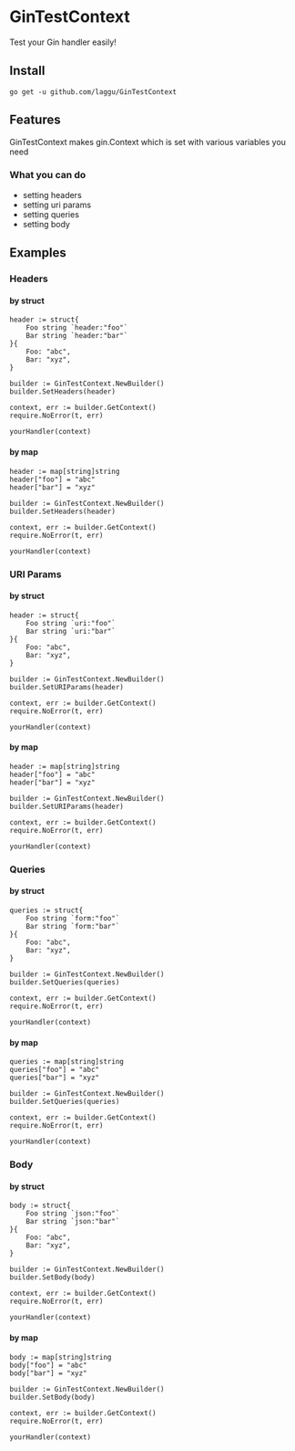 # GinTestContext
Test your Gin handler easily!

## Install
```
go get -u github.com/laggu/GinTestContext
```

## Features
GinTestContext makes gin.Context which is set with various variables you need

### What you can do
* setting headers
* setting uri params
* setting queries
* setting body

## Examples

### Headers

#### by struct
```
header := struct{
    Foo string `header:"foo"`
    Bar string `header:"bar"`
}{
    Foo: "abc",
    Bar: "xyz",
}

builder := GinTestContext.NewBuilder()
builder.SetHeaders(header)

context, err := builder.GetContext()
require.NoError(t, err)

yourHandler(context)
```

#### by map
```
header := map[string]string
header["foo"] = "abc"
header["bar"] = "xyz"

builder := GinTestContext.NewBuilder()
builder.SetHeaders(header)

context, err := builder.GetContext()
require.NoError(t, err)

yourHandler(context)
```

### URI Params

#### by struct
```
header := struct{
    Foo string `uri:"foo"`
    Bar string `uri:"bar"`
}{
    Foo: "abc",
    Bar: "xyz",
}

builder := GinTestContext.NewBuilder()
builder.SetURIParams(header)

context, err := builder.GetContext()
require.NoError(t, err)

yourHandler(context)
```

#### by map
```
header := map[string]string
header["foo"] = "abc"
header["bar"] = "xyz"

builder := GinTestContext.NewBuilder()
builder.SetURIParams(header)

context, err := builder.GetContext()
require.NoError(t, err)

yourHandler(context)
```

### Queries

#### by struct
```
queries := struct{
    Foo string `form:"foo"`
    Bar string `form:"bar"`
}{
    Foo: "abc",
    Bar: "xyz",
}

builder := GinTestContext.NewBuilder()
builder.SetQueries(queries)

context, err := builder.GetContext()
require.NoError(t, err)

yourHandler(context)
```

#### by map
```
queries := map[string]string
queries["foo"] = "abc"
queries["bar"] = "xyz"

builder := GinTestContext.NewBuilder()
builder.SetQueries(queries)

context, err := builder.GetContext()
require.NoError(t, err)

yourHandler(context)
```

### Body

#### by struct
```
body := struct{
    Foo string `json:"foo"`
    Bar string `json:"bar"`
}{
    Foo: "abc",
    Bar: "xyz",
}

builder := GinTestContext.NewBuilder()
builder.SetBody(body)

context, err := builder.GetContext()
require.NoError(t, err)

yourHandler(context)
```

#### by map
```
body := map[string]string
body["foo"] = "abc"
body["bar"] = "xyz"

builder := GinTestContext.NewBuilder()
builder.SetBody(body)

context, err := builder.GetContext()
require.NoError(t, err)

yourHandler(context)
```
